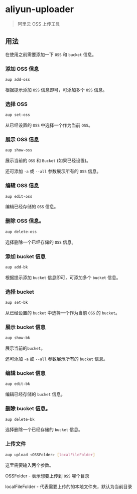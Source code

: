 # aliyun-uploader

> 阿里云 OSS 上传工具

## 用法

在使用之前需要添加一下 `OSS` 和 `bucket` 信息。

### 添加 OSS 信息

```bash
aup add-oss
```

根据提示添加 `OSS` 信息即可，可添加多个 `OSS` 信息。

### 选择 OSS

```bash
aup set-oss
```

从已经设置的 `OSS` 中选择一个作为当前 `OSS`。

### 展示 OSS 信息

```bash
aup show-oss
```

展示当前的 `OSS` 和 `Bucket` (如果已经设置)。

还可添加 `-a` 或 `--all` 参数展示所有的 `OSS` 信息。

### 编辑 OSS 信息

```bash
aup edit-oss
```

编辑已经存储的 `OSS` 信息。

### 删除 OSS 信息。

```bash
aup delete-oss
```

选择删除一个已经存储的 `OSS` 信息。

### 添加 bucket 信息

```bash
aup add-bk
```

根据提示添加 `bucket` 信息即可，可添加多个 `bucket` 信息。

### 选择 bucket

```bash
aup set-bk
```

从已经设置的 `bucket` 中选择一个作为当前 `OSS` 的 `bucket`。

### 展示 bucket 信息

```bash
aup show-bk
```

展示当前的`bucket`。

还可添加 `-a` 或 `--all` 参数展示所有的 `bucket` 信息。

### 编辑 bucket 信息

```bash
aup edit-bk
```

编辑已经存储的 `bucket` 信息。

### 删除 bucket 信息。

```bash
aup delete-bk
```

选择删除一个已经存储的 `bucket` 信息。

### 上传文件

```bash
aup upload <OSSFolder> [localFileFolder]
```

这里需要输入两个参数。

OSSFolder - 表示想要上传到 `OSS` 哪个目录

localFileFolder - 代表需要上传的的本地文件夹，默认为当前目录
